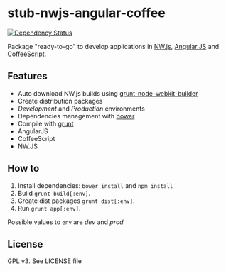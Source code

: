# stub-nwjs-angular-coffee

[![Dependency Status](https://gemnasium.com/GustavoKatel/stub-nwjs-angular-coffee.svg)](https://gemnasium.com/GustavoKatel/stub-nwjs-angular-coffee)

Package "ready-to-go" to develop applications in [NW.js](http://nwjs.io/), [Angular.JS](http://angularjs.org/) and [CoffeeScript](http://coffeescript.org/).

## Features
* Auto download NW.js builds using [grunt-node-webkit-builder](https://github.com/mllrsohn/grunt-node-webkit-builder)
* Create distribution packages
* *Development* and *Production* environments
* Dependencies management with [bower](http://bower.io/)
* Compile with [grunt](http://gruntjs.com/)
* AngularJS
* CoffeeScript
* NW.JS

## How to

1. Install dependencies: `bower install` and `npm install`
2. Build `grunt build[:env]`.
3. Create dist packages `grunt dist[:env]`.
4. Run `grunt app[:env]`.

Possible values to `env` are *dev* and *prod*

## License
GPL v3. See LICENSE file

